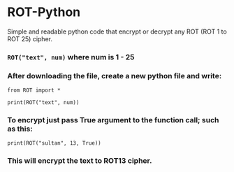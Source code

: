 # ROT-Python
Simple and readable python code that encrypt or decrypt any ROT (ROT 1 to ROT 25) cipher.


### ``ROT("text", num)`` where num is 1 - 25

### After downloading the file, create a new python file and write:
    from ROT import *
     
    print(ROT("text", num))

###  To encrypt just pass True argument to the function call; such as this:
		
    print(ROT("sultan", 13, True)) 
### This will encrypt the text to ROT13 cipher.
